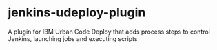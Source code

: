 jenkins-udeploy-plugin
======================

A plugin for IBM Urban Code Deploy that adds process steps to control Jenkins, launching jobs and executing scripts
